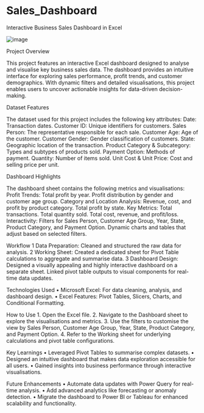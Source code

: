 # Sales_Dashboard

Interactive Business Sales Dashboard in Excel

![image](https://cdn.dribbble.com/users/1171108/screenshots/17556159/media/217d8103c9c85bff3288c9f73814d4a4.png)

Project Overview

This project features an interactive Excel dashboard designed to analyse and visualise key business sales data. The dashboard provides an intuitive interface for exploring sales performance, profit trends, and customer demographics. With dynamic filters and detailed visualisations, this project enables users to uncover actionable insights for data-driven decision-making.

Dataset Features

The dataset used for this project includes the following key attributes:
Date: Transaction dates.
Customer ID: Unique identifiers for customers.
Sales Person: The representative responsible for each sale.
Customer Age: Age of the customer.
Customer Gender: Gender classification of customers.
State: Geographic location of the transaction.
Product Category & Subcategory: Types and subtypes of products sold.
Payment Option: Methods of payment.
Quantity: Number of items sold.
Unit Cost & Unit Price: Cost and selling price per unit.

Dashboard Highlights

The dashboard sheet contains the following metrics and visualisations:
Profit Trends:
Total profit by year.
Profit distribution by gender and customer age group.
Category and Location Analysis:
Revenue, cost, and profit by product category.
Total profit by state.
Key Metrics:
Total transactions.
Total quantity sold.
Total cost, revenue, and profit/loss.
Interactivity:
Filters for Sales Person, Customer Age Group, Year, State, Product Category, and Payment Option.
Dynamic charts and tables that adjust based on selected filters.

Workflow
1	Data Preparation:
	Cleaned and structured the raw data for analysis.
2	Working Sheet:
	Created a dedicated sheet for Pivot Table calculations to aggregate and summarise data.
3	Dashboard Design:
	Designed a visually appealing and highly interactive dashboard on a separate sheet.
	Linked pivot table outputs to visual components for real-time data updates.

Technologies Used
	•	Microsoft Excel: For data cleaning, analysis, and dashboard design.
	•	Excel Features: Pivot Tables, Slicers, Charts, and Conditional Formatting.

How to Use
	1.	Open the Excel file.
	2.	Navigate to the Dashboard sheet to explore the visualisations and metrics.
	3.	Use the filters to customise the view by Sales Person, Customer Age Group, Year, State, Product Category, and Payment Option.
	4.	Refer to the Working sheet for underlying calculations and pivot table configurations.

Key Learnings
	•	Leveraged Pivot Tables to summarise complex datasets.
	•	Designed an intuitive dashboard that makes data exploration accessible for all users.
	•	Gained insights into business performance through interactive visualisations.

Future Enhancements
	•	Automate data updates with Power Query for real-time analysis.
	•	Add advanced analytics like forecasting or anomaly detection.
	•	Migrate the dashboard to Power BI or Tableau for enhanced scalability and functionality.
